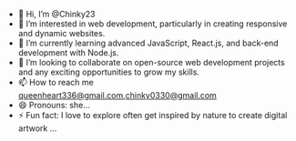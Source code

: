 - 👋 Hi, I’m @Chinky23
- 👀 I’m interested in web development, particularly in creating responsive and dynamic websites.
- 🌱 I’m currently learning advanced JavaScript, React.js, and back-end development with Node.js.
- 💞️ I’m looking to collaborate on open-source web development projects and any exciting opportunities to grow my skills.
- 📫 How to reach me queenheart336@gmail.com,chinky0330@gmail.com
- 😄 Pronouns:  she...
- ⚡ Fun fact: I love to explore often get inspired by nature to create digital artwork ...

<!---
Chinky23/Chinky23 is a ✨ special ✨ repository because its `README.md` (this file) appears on your GitHub profile.
You can click the Preview link to take a look at your changes.
--->
